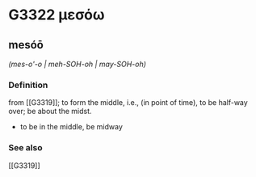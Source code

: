 # G3322 μεσόω

## mesóō

_(mes-o'-o | meh-SOH-oh | may-SOH-oh)_

### Definition

from [[G3319]]; to form the middle, i.e., (in point of time), to be half-way over; be about the midst.

- to be in the middle, be midway

### See also

[[G3319]]

